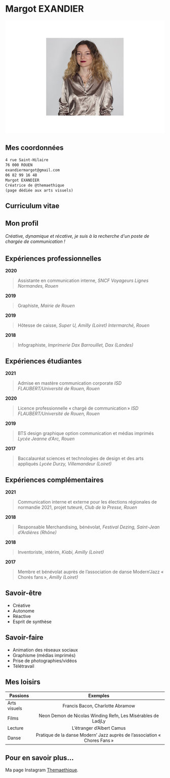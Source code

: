 # Margot EXANDIER

![This is a alt text.](3.jpg)

## Mes coordonnées

```
4 rue Saint-Hilaire 
76 000 ROUEN
exandiermargot@gmail.com
06 82 99 16 48
Margot EXANDIER
Créatrice de @themaethique
(page dédiée aux arts visuels)
```
## Curriculum vitae

## Mon profil
###### Créative, dynamique et récative, je suis à la recherche d'un poste de chargée de communication !

## Expériences professionnelles

**2020**
> Assistante en communication interne, _SNCF Voyageurs Lignes Normandes, Rouen_

**2019**
> Graphiste,
_Mairie de Rouen_

**2019**
> Hôtesse de caisse,
_Super U, Amilly (Loiret)_
_Intermarché, Rouen_

**2018**
> Infographiste,
_Imprimerie Dax Barrouillet, Dax (Landes)_

## Expériences étudiantes
**2021**
> Admise en mastère communication corporate
_ISD FLAUBERT/Université de Rouen, Rouen_

**2020**
> Licence professionnelle « chargé de communication »
_ISD FLAUBERT/Université de Rouen, Rouen_

**2019**
> BTS design graphique option communication 
et médias imprimés 
_Lycée Jeanne d’Arc, Rouen_

**2017**
> Baccalauréat sciences et technologies de design 
et des arts appliqués 
_Lycée Durzy, Villemandeur (Loiret)_

## Expériences complémentaires

**2021**
> Communication interne et externe pour les élections régionales de normandie 2021, projet tuteuré, 
_Club de la Presse, Rouen_

**2018**
> Responsable Merchandising, bénévolat,
_Festival Dezing, Saint-Jean d’Ardières (Rhône)_

**2018**
> Inventoriste, intérim,
_Kiabi, Amilly (Loiret)_

**2017**
> Membre et bénévolat auprès de l’association 
de danse Modern’Jazz « Chorés fans »,
_Amilly (Loiret)_

## Savoir-être

* Créative        
* Autonome
* Réactive        
* Esprit de synthèse

## Savoir-faire

* Animation des réseaux sociaux
* Graphisme (médias imprimés)
* Prise de photographies/vidéos
* Télétravail


## Mes loisirs

| Passions  | Exemples |
| ------------- |:-------------:|
| Arts visuels     | Francis Bacon, Charlotte Abramow    |
| Films    | Neon Demon de Nicolas Winding Refn, Les Misérables de LadjLy    |
| Lecture     | L’étranger d’Albert Camus   |
| Danse     | Pratique de la danse Modern’ Jazz auprès de l’association « Chores Fans »      |

## Pour en savoir plus...

Ma page Instagram [Themaethique](https://www.instagram.com/themaethique/?hl=fr).
